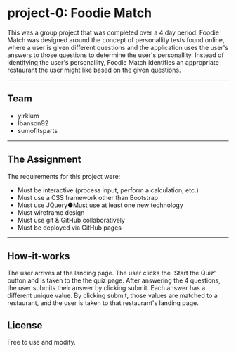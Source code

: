 # project-0: Foodie Match

This was a group project that was completed over a 4 day period.  Foodie Match was designed around the concept of personallity tests found online, where a user is given different questions and the application uses the user's answers to those questions to determine the user's personallity.  Instead of identifying the user's personallity, Foodie Match identifies an appropriate restaurant the user might like based on the given questions.

<hr>

## Team

* yirklum
* Ibanson92
* sumofitsparts

<hr>

## The Assignment

The requirements for this project were:
* Must be interactive (process input, perform a calculation, etc.)
* Must use a CSS framework other than Bootstrap
* Must use JQuery●Must use at least one new technology
* Must wireframe design
* Must use git & GitHub collaboratively
* Must be deployed via GitHub pages

<hr>

## How-it-works

The user arrives at the landing page.  The user clicks the 'Start the Quiz' button and is taken to the the quiz page.  After answering the 4 questions, the user submits their answer by clicking submit.  Each answer has a different unique value.  By clicking submit, those values are matched to a restaurant, and the user is taken to that restaurant's landing page.

## License

Free to use and modify.
